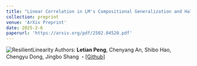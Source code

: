 ```yaml
---
title: "Linear Correlation in LM's Compositional Generalization and Hallucination"
collection: preprint
venue: 'ArXiv Preprint'
date: 2025-2-6
paperurl: 'https://arxiv.org/pdf/2502.04520.pdf'
---
```

![ResilientLinearity](https://github.com/user-attachments/assets/7b67ea78-77ba-4c3e-bc4d-7fa9b2a7bcfa)
Authors: **Letian Peng**,  Chenyang An, Shibo Hao, Chengyu Dong, Jingbo Shang ・[[Github]](https://github.com/KomeijiForce/LinCorr)
